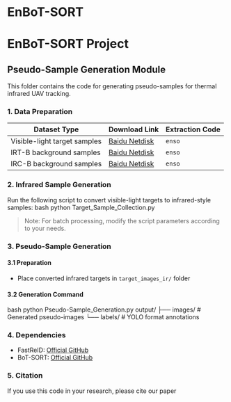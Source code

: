 # EnBoT-SORT
# EnBoT-SORT Project

## Pseudo-Sample Generation Module

This folder contains the code for generating pseudo-samples for thermal infrared UAV tracking.

### 1. Data Preparation
| Dataset Type | Download Link | Extraction Code |
|--------------|---------------|-----------------|
| Visible-light target samples | [Baidu Netdisk](https://pan.baidu.com/s/1hqhfbyttdnw7pXdCiIOIgg) | `enso` |
| IRT-B background samples | [Baidu Netdisk](https://pan.baidu.com/s/1ak4Cth-aBuAkDtK3X0oq8A) | `enso` |
| IRC-B background samples | [Baidu Netdisk](https://pan.baidu.com/s/1pKLkE1cHMM5-FJH6TxyyPA) | `enso` |

### 2. Infrared Sample Generation
Run the following script to convert visible-light targets to infrared-style samples: 
bash 
python Target_Sample_Collection.py
> Note: For batch processing, modify the script parameters according to your needs.

### 3. Pseudo-Sample Generation
#### 3.1 Preparation
- Place converted infrared targets in `target_images_ir/` folder
#### 3.2 Generation Command
bash
python Pseudo-Sample_Generation.py
output/
├── images/ # Generated pseudo-images
└── labels/ # YOLO format annotations

### 4. Dependencies
- FastReID: [Official GitHub](https://github.com/JDAI-CV/fast-reid)
- BoT-SORT: [Official GitHub](https://github.com/NirAharon/BOT-SORT)

### 5. Citation
If you use this code in your research, please cite our paper
